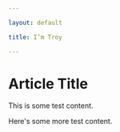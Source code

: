 ```yaml
---

layout: default

title: I’m Troy

---
```


# Article Title

This is some test content.

Here's some more test content.
